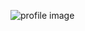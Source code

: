 ![profile image](https://avatars1.githubusercontent.com/u/51164508?s=400&u=cc875a72a5eb3e5f3eda0cc44272f6456656d333&v=4)
